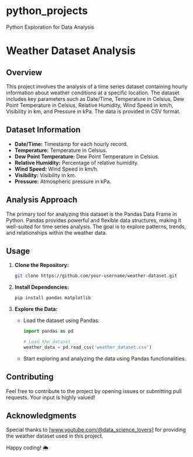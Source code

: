 # python_projects
Python Exploration for Data Analysis
# Weather Dataset Analysis

## Overview
This project involves the analysis of a time series dataset containing hourly information about weather conditions at a specific location. The dataset includes key parameters such as Date/Time, Temperature in Celsius, Dew Point Temperature in Celsius, Relative Humidity, Wind Speed in km/h, Visibility in km, and Pressure in kPa. The data is provided in CSV format.

## Dataset Information
- **Date/Time:** Timestamp for each hourly record.
- **Temperature:** Temperature in Celsius.
- **Dew Point Temperature:** Dew Point Temperature in Celsius.
- **Relative Humidity:** Percentage of relative humidity.
- **Wind Speed:** Wind Speed in km/h.
- **Visibility:** Visibility in km.
- **Pressure:** Atmospheric pressure in kPa.

## Analysis Approach
The primary tool for analyzing this dataset is the Pandas Data Frame in Python. Pandas provides powerful and flexible data structures, making it well-suited for time series analysis. The goal is to explore patterns, trends, and relationships within the weather data.

## Usage
1. **Clone the Repository:**
   ```bash
   git clone https://github.com/your-username/weather-dataset.git
   ```

2. **Install Dependencies:**
   ```bash
   pip install pandas matplotlib
   ```

3. **Explore the Data:**
   - Load the dataset using Pandas:
     ```python
     import pandas as pd

     # Load the dataset
     weather_data = pd.read_csv('weather_dataset.csv')
     ```

   - Start exploring and analyzing the data using Pandas functionalities.

## Contributing
Feel free to contribute to the project by opening issues or submitting pull requests. Your input is highly valued!

## Acknowledgments
Special thanks to [www.youtube.com/@data_science_lovers] for providing the weather dataset used in this project.

Happy coding! 🌦️
